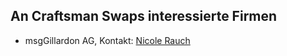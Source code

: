 ## An Craftsman Swaps interessierte Firmen

* msgGillardon AG, Kontakt: [Nicole Rauch](/members/Nicole)
